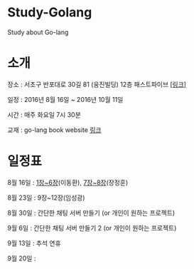 # Study-Golang
Study about Go-lang

소개
===========

장소 : 서초구 반포대로 30길 81 (웅진빌딩) 12층 패스트파이브 [[링크]](https://goo.gl/VPB8rw)

일정 : 2016년 8월 16일 ~ 2016년 10월 11일

시간 : 매주 화요일 7시 30분 

교재 : go-lang book website [링크](http://codingnuri.com/golang-book/)

일정표
=============

8월 16일 : [1장~6장](https://github.com/Weekly-Code/Study-Golang/blob/master/Syntax_Study/Go_Syntax_Part1_written_by_markers.ipynb)(이동환), [7장~8장](http://htmlpreview.github.io/?https://github.com/Weekly-Code/Study-Golang/blob/master/Syntax_Study/GO_Syntax_Part2_free-lunch.html#/)(장정훈)

8월 23일 : 9장~12장(임성광)

8월 30일 : 간단한 채팅 서버 만들기 (or 개인이 원하는 프로젝트)

9월 6일 : 간단한 채팅 서버 만들기 2 (or 개인이 원하는 프로젝트)

9월 13일 : 추석 연휴

9월 20일 : 
